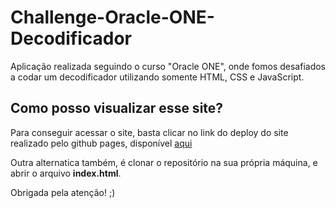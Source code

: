 # Challenge-Oracle-ONE-Decodificador

Aplicação realizada seguindo o curso "Oracle ONE", onde fomos desafiados a codar um decodificador utilizando somente HTML, CSS e JavaScript.

## Como posso visualizar esse site?

Para conseguir acessar o site, basta clicar no link do deploy do site realizado pelo github pages, disponível [aqui](https://mariachelena.github.io/Challenge-Oracle-ONE-Decodificador/)

Outra alternatica também, é clonar o repositório na sua própria máquina, e abrir o arquivo **index.html**.

Obrigada pela atenção! ;)
